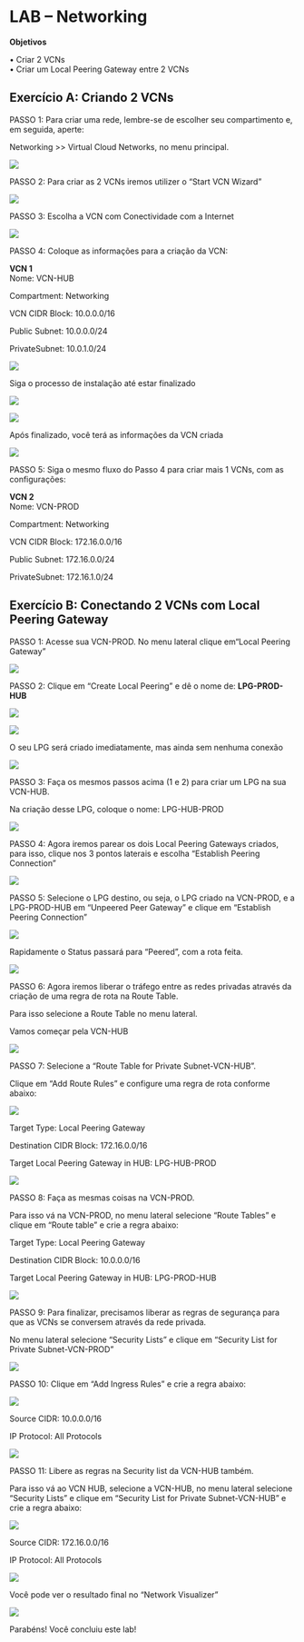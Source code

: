 
# LAB – Networking

**Objetivos**

• Criar 2 VCNs  
• Criar um Local Peering Gateway entre 2 VCNs  

## Exercício A: Criando 2 VCNs

PASSO 1: Para criar uma rede, lembre-se de escolher seu compartimento e, em seguida, aperte: 

Networking >> Virtual Cloud Networks, no menu principal.  

![](images/img1.PNG)

PASSO 2: Para criar as 2 VCNs iremos utilizer o “Start VCN Wizard”

![](images/img2.PNG)

PASSO 3: Escolha a VCN com Conectividade com a Internet

![](images/img3.PNG)

PASSO 4: Coloque as informações para a criação da VCN:

**VCN 1**  
Nome: VCN-HUB  

Compartment: Networking  

VCN CIDR Block: 10.0.0.0/16  

Public Subnet: 10.0.0.0/24  

PrivateSubnet: 10.0.1.0/24  

![](images/img4.PNG)

Siga o processo de instalação até estar finalizado

![](images/img5.PNG)

![](images/img6.PNG)

Após finalizado, você terá as informações da VCN criada

![](images/img7.PNG)

PASSO 5: Siga o mesmo fluxo do Passo 4 para criar mais 1 VCNs, com as configurações:

**VCN 2**  
Nome: VCN-PROD  

Compartment: Networking  

VCN CIDR Block: 172.16.0.0/16  

Public Subnet: 172.16.0.0/24  

PrivateSubnet: 172.16.1.0/24  


## Exercício B: Conectando 2 VCNs com Local Peering Gateway

PASSO 1: Acesse sua VCN-PROD. 
No menu lateral clique em“Local Peering Gateway”  

![](images/img8.PNG)

PASSO 2: Clique em “Create Local Peering” e dê o nome de: **LPG-PROD-HUB**

![](images/img9.PNG)

![](images/img10.PNG)

O seu LPG será criado imediatamente, mas ainda sem nenhuma conexão

![](images/img11.PNG)

PASSO 3: Faça os mesmos passos acima (1 e 2) para criar um LPG na sua VCN-HUB.  

Na criação desse LPG, coloque o nome: LPG-HUB-PROD  

![](images/img12.PNG)

PASSO 4: Agora iremos parear os dois Local Peering Gateways criados, para isso, clique nos 3 pontos laterais e escolha “Establish Peering Connection”

![](images/img13.PNG)

PASSO 5: Selecione o LPG destino, ou seja, o LPG criado na VCN-PROD, e a LPG-PROD-HUB em “Unpeered Peer Gateway” e clique em “Establish Peering Connection”

![](images/img14.PNG)

Rapidamente o Status passará para “Peered”, com a rota feita.

![](images/img15.PNG)

PASSO 6: Agora iremos liberar o tráfego entre as redes privadas através da criação de uma regra de rota na Route Table. 

Para isso selecione a Route Table no menu lateral. 

Vamos começar pela VCN-HUB

![](images/img16.PNG)

PASSO 7: Selecione a “Route Table for Private Subnet-VCN-HUB”. 

Clique em “Add Route Rules” e configure uma regra de rota conforme abaixo:

![](images/img17.PNG)

Target Type: Local Peering Gateway  

Destination CIDR Block: 172.16.0.0/16  

Target Local Peering Gateway in HUB: LPG-HUB-PROD  

![](images/img18.PNG)

PASSO 8: Faça as mesmas coisas na VCN-PROD. 

Para isso vá na VCN-PROD, no menu lateral selecione “Route Tables” e clique em “Route table” e crie a regra abaixo:

Target Type: Local Peering Gateway  

Destination CIDR Block: 10.0.0.0/16  

Target Local Peering Gateway in HUB: LPG-PROD-HUB  

![](images/img19.PNG)

PASSO 9: Para finalizar, precisamos liberar as regras de segurança para que as VCNs se conversem através da rede privada. 

No menu lateral selecione “Security Lists” e clique em “Security List for Private Subnet-VCN-PROD”

![](images/img20.PNG)

PASSO 10: Clique em “Add Ingress Rules” e crie a regra abaixo:

![](images/img21.PNG)

Source CIDR: 10.0.0.0/16  

IP Protocol: All Protocols  

![](images/img22.PNG)

PASSO 11: Libere as regras na Security list da VCN-HUB também. 

Para isso vá ao VCN HUB, selecione a VCN-HUB, no menu lateral selecione “Security Lists” e clique em “Security List for Private Subnet-VCN-HUB” e crie a regra abaixo:

![](images/img23.PNG)

Source CIDR: 172.16.0.0/16  

IP Protocol: All Protocols  

![](images/img24.PNG)

Você pode ver o resultado final no “Network Visualizer”

![](images/img25.PNG)

Parabéns! Você concluiu este lab!


